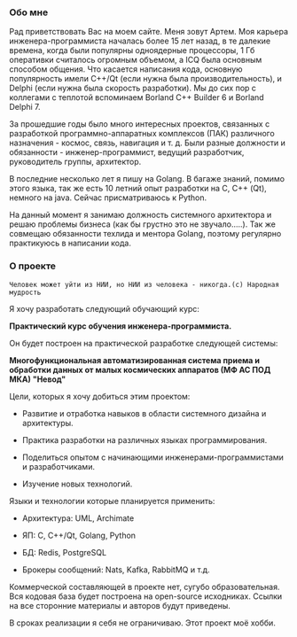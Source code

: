 ### Обо мне

  

Рад приветствовать Вас на моем сайте. Меня зовут Артем. 
Моя карьера инженера-программиста началась более 15 лет назад, в те далекие времена, когда были популярны одноядерные процессоры, 
1 Гб оперативки считалось огромным объемом, а ICQ была основным способом общения.
Что касается написания кода, основную популярность имели С++/Qt (если нужна была производительность), и Delphi (если нужна была скорость разработки). 
Мы до сих пор с коллегами с теплотой вспоминаем Borland C++ Builder 6 и Borland Delphi 7.

За прошедшие годы было много интересных проектов, связанных с разработкой программно-аппаратных комплексов (ПАК) различного назначения - космос, связь, навигация и т. д. 
Были разные должности и обязанности - инженер-программист, ведущий разработчик, руководитель группы, архитектор.

  

В последние несколько лет я пишу на Golang. 
В багаже знаний, помимо этого языка, так же есть 10 летний опыт разработки на С, С++ (Qt), немного на java. 
Сейчас присматриваюсь к Python.

На данный момент я занимаю должность системного архитектора и решаю проблемы бизнеса (как бы грустно это не звучало.....). 
Так же совмещаю обязанности техлида и ментора Golang, поэтому регулярно практикуюсь в написании кода.

  

### О проекте

  

`Человек может уйти из НИИ, но НИИ из человека - никогда.(с) Народная мудрость`

  

Я хочу разработать следующий обучающий курс:

  

**Практический курс обучения инженера-программиста.**

  

Он будет построен на практической разработке следующей системы:

  

**Многофункциональная автоматизированная система приема и обработки данных от малых космических аппаратов (МФ АС ПОД МКА) "Невод"**

  

Цели, которых я хочу добиться этим проектом:

- Развитие и отработка навыков в области системного дизайна и архитектуры.

- Практика разработки на различных языках программирования.

- Поделиться опытом с начинающими инженерами-программистами и разработчиками.

- Изучение новых технологий.

  

Языки и технологии которые планируется применить:

- Архитектура: UML, Archimate

- ЯП: С, С++/Qt, Golang, Python

- БД: Redis, PostgreSQL

- Брокеры сообщений: Nats, Kafka, RabbitMQ и т.д.

  

Коммерческой составляющей в проекте нет, сугубо образовательная. Вся кодовая база будет построена на open-source исходниках. 
Ссылки на все сторонние материалы и авторов будут приведены.

  

В сроках реализации я себя не ограничиваю. Этот проект моё хобби.
